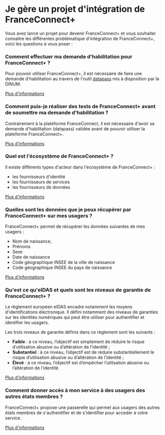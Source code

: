 # Je gère un projet d'intégration de FranceConnect+

Vous avez lancé un projet pour devenir FranceConnect+ et vous souhaiter connaitre les différentes problématique d'intégration de FranceConnect+, voici les questions à vous poser : 

### Comment effectuer ma demande d'habilitation pour FranceConnect+ ?

Pour pouvoir utiliser FranceConnect+, il est nécessaire de faire une demande d'habilitation au travers de l'outil [datapass]([datapass](https://datapass.api.gouv.fr/franceconnect/)) mis à disposition par la DINUM.

[Plus d'informations](./projet-datapass.md)


### Comment puis-je réaliser des tests de FranceConnect+ avant de soumettre ma demande d'habilitation ?

Contrairement à la plateforme FranceConnect, il est nécessaire d'avoir sa demande d'habilitation (datapass) validée avant de pouvoir utiliser la plateforme FranceConnect+.

[Plus d'informations](./projet-tests-sans-datapass.md)

### Quel est l'écosystème de FranceConnect+ ?

Il existe différents types d'acteur dans l'ecosystème de FranceConnect+ : 
- les fournisseurs d'identité
- les fournisseurs de services
- les fournisseurs de données

[Plus d'informations](./projet-ecosysteme-fc+.md)


### Quelles sont les données que je peux récupérer par FranceConnect+ sur mes usagers ?

FranceConnect+ permet de récupérer les données suivantes de mes usagers :  

- Nom de naissance;
- Prénoms
- Sexe
- Date de naissance
- Code géographique INSEE de la ville de naissance
- Code géographique INSEE du pays de naissance

[Plus d'informations](projet-donnees-fc+.md)


### Qu'est ce qu'eIDAS et quels sont les niveaux de garantie de FranceConnect+ ?

Le règlement européen eIDAS encadre notamment les moyens d'identifications électronique. Il défini notamment des niveaux de garanties sur les identités numériques qui peut être utiliser pour authentifier et identifier les usagers. 

Les trois niveaux de garantie définis dans ce règlement sont les suivants : 
- **Faible** : à ce niveau, l’objectif est simplement de réduire le risque d’utilisation abusive ou d’altération de l’identité ;
- **Substantiel** : à ce niveau, l’objectif est de réduire substantiellement le risque d’utilisation abusive ou d’altération de l’identité ;
- **Élevé** : à ce niveau, l’objectif est d’empêcher l’utilisation abusive ou l’altération de l’identité.


[Plus d'informations](./projet-niveau-eidas.md)

### Comment donner accès à mon service à des usagers des autres états membres ?

FranceConnect+ propose une passerelle qui permet aux usagers des autres états membres de s'authentifier et de s'identifier pour acceder à votre service. 

[Plus d'informations](./projet-fonctionnement-noeud-eidas.md)


